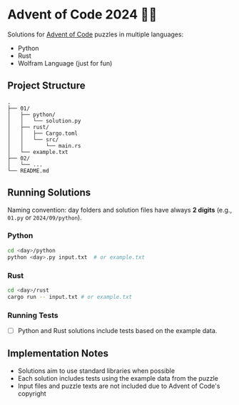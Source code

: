 # Advent of Code 2024 🎄🎅

Solutions for [Advent of Code](https://adventofcode.com/) puzzles in multiple languages:

- Python
- Rust
- Wolfram Language (just for fun)

## Project Structure

```
.
├── 01/
│   ├── python/
│   │   └── solution.py
│   ├── rust/
│   │   ├── Cargo.toml
│   │   └── src/
│   │       └── main.rs
│   └── example.txt
├── 02/
│   └── ...
└── README.md
```

## Running Solutions

Naming convention: day folders and solution files have always **2 digits** (e.g., `01.py` or `2024/09/python`).

### Python

```bash
cd <day>/python
python <day>.py input.txt  # or example.txt
```

### Rust

```bash
cd <day>/rust
cargo run -- input.txt # or example.txt
```

### Running Tests

- [ ] Python and Rust solutions include tests based on the example data.


## Implementation Notes

- Solutions aim to use standard libraries when possible
- Each solution includes tests using the example data from the puzzle
- Input files and puzzle texts are not included due to Advent of Code's copyright
